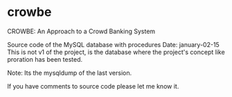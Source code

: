 # crowbe
CROWBE: An Approach to a Crowd Banking System

Source code of the MySQL database with procedures
Date: january-02-15
This is not v1 of the project, is the database where the project's concept like proration has been tested.

Note: Its the mysqldump of the last version.

If you have comments to source code please let me know it.
